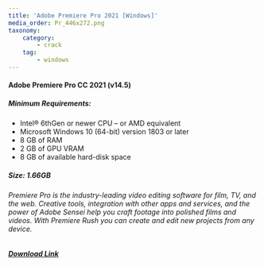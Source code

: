 ```yaml
---
title: 'Adobe Premiere Pro 2021 [Windows]'
media_order: Pr_446x272.png
taxonomy:
    category:
        - crack
    tag:
        - windows
---
```


#### Adobe Premiere Pro CC 2021 (v14.5)
##### Minimum Requirements:
* Intel® 6thGen or newer CPU – or AMD equivalent
* Microsoft Windows 10 (64-bit) version 1803 or later
* 8 GB of RAM
* 2 GB of GPU VRAM
* 8 GB of available hard-disk space 

##### Size: 1.66GB

###### Premiere Pro is the industry-leading video editing software for film, TV, and the web. Creative tools, integration with other apps and services, and the power of Adobe Sensei help you craft footage into polished films and videos. With Premiere Rush you can create and edit new projects from any device.



##### [Download Link](https://anonfiles.com/7a04y2i0pd/Adobe_Premiere_Pro_2021_rar)